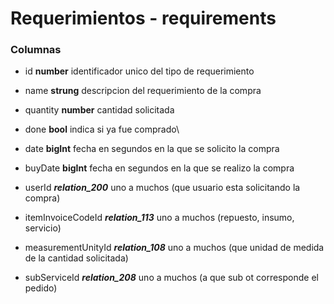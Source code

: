 # Requerimientos - requirements
### Columnas
- id **number** identificador unico del tipo de requerimiento
- name **strung** descripcion del requerimiento de la compra
- quantity **number** cantidad solicitada
- done **bool** indica si ya fue comprado\
- date **bigInt** fecha en segundos en la que se solicito la compra
- buyDate **bigInt** fecha en segundos en la que se realizo la compra

- userId ***relation_200*** uno a muchos (que usuario esta solicitando la compra)
- itemInvoiceCodeId ***relation_113*** uno a muchos (repuesto, insumo, servicio)
- measurementUnityId ***relation_108*** uno a muchos (que unidad de medida de la cantidad solicitada)
- subServiceId ***relation_208*** uno a muchos (a que sub ot corresponde el pedido)

